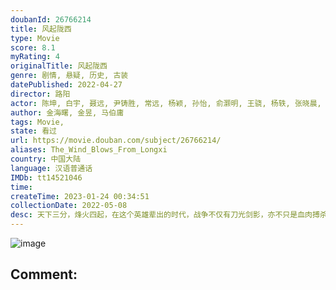 ```yaml
---
doubanId: 26766214
title: 风起陇西
type: Movie
score: 8.1
myRating: 4
originalTitle: 风起陇西
genre: 剧情, 悬疑, 历史, 古装
datePublished: 2022-04-27
director: 路阳
actor: 陈坤, 白宇, 聂远, 尹铸胜, 常远, 杨颖, 孙怡, 俞灏明, 王骁, 杨轶, 张晓晨, 刘亭作, 赵峥, 从瑞麟, 张戈, 侯玮涛, 彭义程, 强巴才丹, 陈凯文, 李士刚, 张优, 朱超艺, 李凯, 董浩然, 韩秀一, 周小川, 刘一辉, 郭昱德, 杨博潇, 马学雷, 高睿菲儿, 戴毅, 李芸, 郭家诺, 张孝文, 杨磊, 王浩杰, 牛志强, 李小朋, 朱时峰, 李槐龙, 杜长安, 袁帅, 李泰延, 马思妍, 董子健, 李光洁, 郭京飞, 喻庆辉
author: 金海曙, 金昱, 马伯庸
tags: Movie, 
state: 看过
url: https://movie.douban.com/subject/26766214/
aliases: The_Wind_Blows_From_Longxi
country: 中国大陆
language: 汉语普通话
IMDb: tt14521046
time: 
createTime: 2023-01-24 00:34:51
collectionDate: 2022-05-08
desc: 天下三分，烽火四起，在这个英雄辈出的时代，战争不仅有刀光剑影，亦不只是血肉搏杀。秘密情报线上的生死角逐，正涌动于滚滚洪流的阴影当中。两个不被乱世聚焦的“小人物”——陈恭（陈坤饰）与荀诩（白宇饰）...
---
```


![image](p2872590641.jpg)

Comment: 
---

